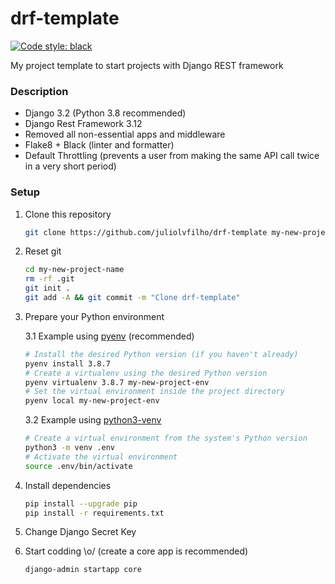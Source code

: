 # drf-template
[![Code style: black](https://img.shields.io/badge/code%20style-black-000000.svg)](https://github.com/psf/black)

My project template to start projects with Django REST framework

### Description

- Django 3.2 (Python 3.8 recommended)
- Django Rest Framework 3.12
- Removed all non-essential apps and middleware
- Flake8 + Black (linter and formatter)
- Default Throttling (prevents a user from making the same API call twice in a very short period)


### Setup

1. Clone this repository
   ```sh
   git clone https://github.com/juliolvfilho/drf-template my-new-project-name
   ```
2. Reset git
   ```sh
   cd my-new-project-name
   rm -rf .git
   git init .
   git add -A && git commit -m "Clone drf-template"
   ```
3. Prepare your Python environment
   
    3.1 Example using [pyenv](https://github.com/pyenv/pyenv) (recommended)
    ```sh
    # Install the desired Python version (if you haven't already)
    pyenv install 3.8.7
    # Create a virtualenv using the desired Python version
    pyenv virtualenv 3.8.7 my-new-project-env
    # Set the virtual environment inside the project directory
    pyenv local my-new-project-env
    ```
    
    3.2 Example using [python3-venv](https://docs.python.org/3/library/venv.html)
    ```sh
    # Create a virtual environment from the system's Python version
    python3 -m venv .env
    # Activate the virtual environment
    source .env/bin/activate
    ```
4. Install dependencies
   ```sh
   pip install --upgrade pip
   pip install -r requirements.txt
   ```
5. Change Django Secret Key
6. Start codding \o/ (create a core app is recommended)
   ```sh
   django-admin startapp core
   ```